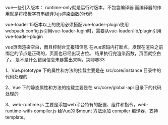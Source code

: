 <!--
 * @Author: qianqian.zhao
 * @Date: 2020-04-02 15:53:38
 * @LastEditors: qianqian.zhao
 * @LastEditTime: 2020-04-03 14:44:07
 * @Description: 
 -->
vue一些引入版本：
runtime-only就是运行时版本，不包含编译器
而编译器的作用就是将模板字符串编译为js渲染函数的代码

vue-loader 15版本以上的使用必须搭配vue-loader-plugin使用
webpack.config.js引用vue-loader-lugin时，需要从vue-loader/lib/plugin引用vue-loader-plugin

vue页面渲染空白，而且控制台无报错信息
在vue源码内打断点，发现在渲染之前绑定的节点是正确的，页面也已经出现占位。
结果执行完渲染函数，页面就空白了。
是不是什么错误信息未暴露出来啊，哭唧唧33  


1、Vue.prototype 下的属性和方法的挂载主要是在 src/core/instance 目录中的代码处理的

2、Vue 下的静态属性和方法的挂载主要是在 src/core/global-api 目录下的代码处理的

3、web-runtime.js 主要是添加web平台特有的配置、组件和指令，web-runtime-with-compiler.js 给Vue的 $mount 方法添加 compiler 编译器，支持 template。